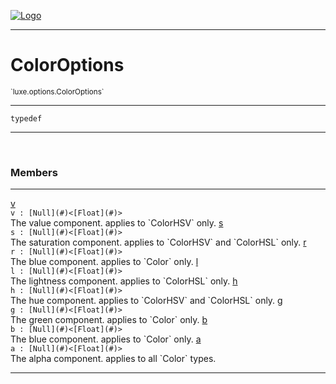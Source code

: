
[![Logo](../../../images/logo.png)](../../../api/index.html)

---



<h1>ColorOptions</h1>
<small>`luxe.options.ColorOptions`</small>



---

`typedef`


---


&nbsp;
&nbsp;







<h3>Members</h3> <hr/><span class="member apipage">
                <a name="v"><a class="lift" href="#v">v</a></a><div class="clear"></div>
                <code class="signature apipage">v : [Null](#)&lt;[Float](#)&gt;</code><br/></span>
            <span class="small_desc_flat">The value component. applies to `ColorHSV` only.</span><span class="member apipage">
                <a name="s"><a class="lift" href="#s">s</a></a><div class="clear"></div>
                <code class="signature apipage">s : [Null](#)&lt;[Float](#)&gt;</code><br/></span>
            <span class="small_desc_flat">The saturation component. applies to `ColorHSV` and `ColorHSL` only.</span><span class="member apipage">
                <a name="r"><a class="lift" href="#r">r</a></a><div class="clear"></div>
                <code class="signature apipage">r : [Null](#)&lt;[Float](#)&gt;</code><br/></span>
            <span class="small_desc_flat">The blue component. applies to `Color` only.</span><span class="member apipage">
                <a name="l"><a class="lift" href="#l">l</a></a><div class="clear"></div>
                <code class="signature apipage">l : [Null](#)&lt;[Float](#)&gt;</code><br/></span>
            <span class="small_desc_flat">The lightness component. applies to `ColorHSL` only.</span><span class="member apipage">
                <a name="h"><a class="lift" href="#h">h</a></a><div class="clear"></div>
                <code class="signature apipage">h : [Null](#)&lt;[Float](#)&gt;</code><br/></span>
            <span class="small_desc_flat">The hue component. applies to `ColorHSV` and `ColorHSL` only.</span><span class="member apipage">
                <a name="g"><a class="lift" href="#g">g</a></a><div class="clear"></div>
                <code class="signature apipage">g : [Null](#)&lt;[Float](#)&gt;</code><br/></span>
            <span class="small_desc_flat">The green component. applies to `Color` only.</span><span class="member apipage">
                <a name="b"><a class="lift" href="#b">b</a></a><div class="clear"></div>
                <code class="signature apipage">b : [Null](#)&lt;[Float](#)&gt;</code><br/></span>
            <span class="small_desc_flat">The blue component. applies to `Color` only.</span><span class="member apipage">
                <a name="a"><a class="lift" href="#a">a</a></a><div class="clear"></div>
                <code class="signature apipage">a : [Null](#)&lt;[Float](#)&gt;</code><br/></span>
            <span class="small_desc_flat">The alpha component. applies to all `Color` types.</span>








---

&nbsp;
&nbsp;
&nbsp;
&nbsp;
